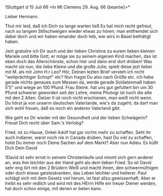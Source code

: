  1Stuttgart d 15 Juli 66
 <In Mt Clemens 29. Aug. 66 (beantw)>*

Lieber Hermann.

Thut mir leid, daß ich Dich so lange warten ließ Es hat mich recht gefreut, nach so langem Stillschweigen wieder etwas zu hören; man entfremdet sich dabei doch und wir haben einander doch lieb, wie wirs in Basel bethätigt haben.

Jezt gratulire ich Dir auch und der lieben Christine zu eurem lieben kleinen Mariele und bitte Gott, er möge sie zu seinem eigenen Kind machen, das ist eben doch das Allerschönste, schon hier und dann erst dort drüben! 
Was macht sie nun, die liebe Kleine und die große Julie; spielt diese jezt lieber mit M. als mit John H.r Leo? Hör, Deinen lezten Brief versteh ich nicht "weitprächtiger Schopf" etc? Nun fragst Du also nach Größe etc. ich habe gerade nichts genaues zum Messen da, werde gerade Soldatenmaß haben 5'5" und wiege an 100 Pfund. Frau Steink. hat uns gut gefuttert bin um 30 Pfund schwerer geworden seit der Lehre, meine Photogr ist noch die alte mit den 2 Alten. Gelzer II ist noch nicht erschienen, man weiß nicht wenn. 
Du hörst ja von unserm deutschen Vaterlande, wie's da zugeht; da darf man sich wohl freuen, daß es noch ein anderes Vaterland gibt.

Wie geht es Dir wieder mit der Gesundheit und der lieben Schwägerin? 
Freust Dich recht über Sam.'s Verlobg?

Fried. ist zu Hause, Onkel Adolf hat gar nichts mehr zu schaffen. 
Seht ihr auch Indianer, warst noch nie in Canada drüben, hast Du viel zu schaffen, holst Du immer noch Deine Sachen auf dem Markt? Aber nun Adieu. Es küßt Dich
 Dein David


1David ist sehr ernst in seinem Christenlaufe und nimmt sich gern anderer an, was ihm leichter aus der Hand geht als dem lieben Fried. So ist David sehr eng liirt mit den 2 Brüdern Weiß und macht ihnen, den schwermüthigen oder doch etwas geisteskranken, das Leben leichter und heiterer. Paul schlägt sich mit dem Gesetz viel herum, ist fast allzu gewissenhaft. Aber er treibt es sehr redlich und wird mit des HErrn Hilfe ein treuer Diener werden, hat doch schon einige, mit denen er beten kann.
